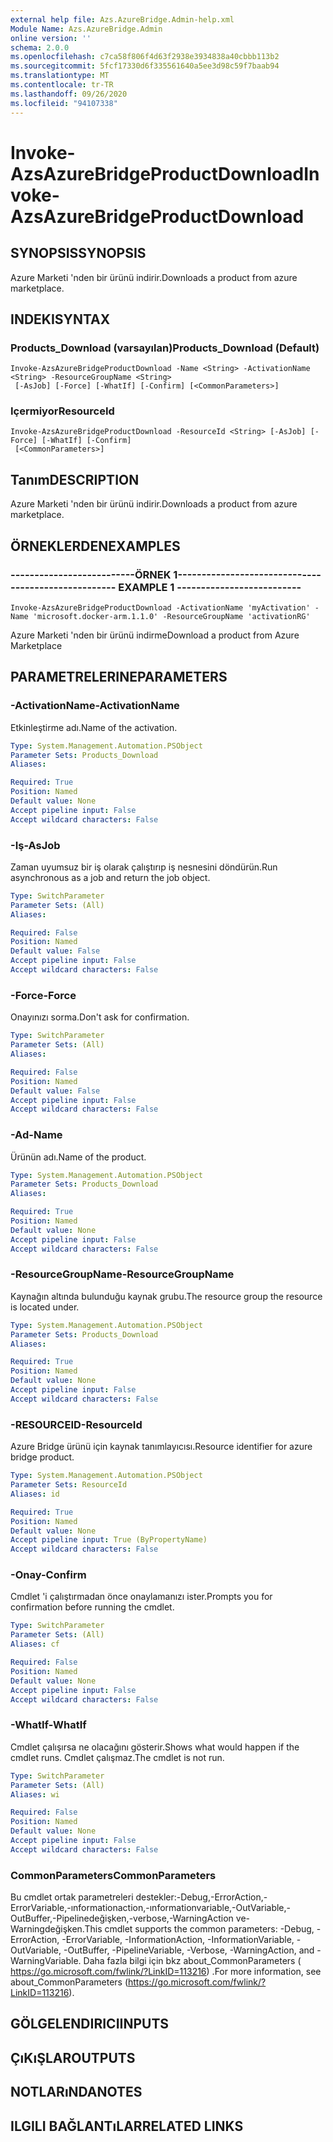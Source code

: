```yaml
---
external help file: Azs.AzureBridge.Admin-help.xml
Module Name: Azs.AzureBridge.Admin
online version: ''
schema: 2.0.0
ms.openlocfilehash: c7ca58f806f4d63f2938e3934838a40cbbb113b2
ms.sourcegitcommit: 5fcf17330d6f335561640a5ee3d98c59f7baab94
ms.translationtype: MT
ms.contentlocale: tr-TR
ms.lasthandoff: 09/26/2020
ms.locfileid: "94107338"
---
```

# <span data-ttu-id="73313-101">Invoke-AzsAzureBridgeProductDownload</span><span class="sxs-lookup"><span data-stu-id="73313-101">Invoke-AzsAzureBridgeProductDownload</span></span>

## <span data-ttu-id="73313-102">SYNOPSIS</span><span class="sxs-lookup"><span data-stu-id="73313-102">SYNOPSIS</span></span>
<span data-ttu-id="73313-103">Azure Marketi 'nden bir ürünü indirir.</span><span class="sxs-lookup"><span data-stu-id="73313-103">Downloads a product from azure marketplace.</span></span>

## <span data-ttu-id="73313-104">INDEKI</span><span class="sxs-lookup"><span data-stu-id="73313-104">SYNTAX</span></span>

### <span data-ttu-id="73313-105">Products_Download (varsayılan)</span><span class="sxs-lookup"><span data-stu-id="73313-105">Products_Download (Default)</span></span>
```
Invoke-AzsAzureBridgeProductDownload -Name <String> -ActivationName <String> -ResourceGroupName <String>
 [-AsJob] [-Force] [-WhatIf] [-Confirm] [<CommonParameters>]
```

### <span data-ttu-id="73313-106">Içermiyor</span><span class="sxs-lookup"><span data-stu-id="73313-106">ResourceId</span></span>
```
Invoke-AzsAzureBridgeProductDownload -ResourceId <String> [-AsJob] [-Force] [-WhatIf] [-Confirm]
 [<CommonParameters>]
```

## <span data-ttu-id="73313-107">Tanım</span><span class="sxs-lookup"><span data-stu-id="73313-107">DESCRIPTION</span></span>
<span data-ttu-id="73313-108">Azure Marketi 'nden bir ürünü indirir.</span><span class="sxs-lookup"><span data-stu-id="73313-108">Downloads a product from azure marketplace.</span></span>

## <span data-ttu-id="73313-109">ÖRNEKLERDEN</span><span class="sxs-lookup"><span data-stu-id="73313-109">EXAMPLES</span></span>

### <span data-ttu-id="73313-110">--------------------------ÖRNEK 1--------------------------</span><span class="sxs-lookup"><span data-stu-id="73313-110">-------------------------- EXAMPLE 1 --------------------------</span></span>
```
Invoke-AzsAzureBridgeProductDownload -ActivationName 'myActivation' -Name 'microsoft.docker-arm.1.1.0' -ResourceGroupName 'activationRG'
```

<span data-ttu-id="73313-111">Azure Marketi 'nden bir ürünü indirme</span><span class="sxs-lookup"><span data-stu-id="73313-111">Download a product from Azure Marketplace</span></span>

## <span data-ttu-id="73313-112">PARAMETRELERINE</span><span class="sxs-lookup"><span data-stu-id="73313-112">PARAMETERS</span></span>

### <span data-ttu-id="73313-113">-ActivationName</span><span class="sxs-lookup"><span data-stu-id="73313-113">-ActivationName</span></span>
<span data-ttu-id="73313-114">Etkinleştirme adı.</span><span class="sxs-lookup"><span data-stu-id="73313-114">Name of the activation.</span></span>

```yaml
Type: System.Management.Automation.PSObject
Parameter Sets: Products_Download
Aliases: 

Required: True
Position: Named
Default value: None
Accept pipeline input: False
Accept wildcard characters: False
```

### <span data-ttu-id="73313-115">-Iş</span><span class="sxs-lookup"><span data-stu-id="73313-115">-AsJob</span></span>
<span data-ttu-id="73313-116">Zaman uyumsuz bir iş olarak çalıştırıp iş nesnesini döndürün.</span><span class="sxs-lookup"><span data-stu-id="73313-116">Run asynchronous as a job and return the job object.</span></span>

```yaml
Type: SwitchParameter
Parameter Sets: (All)
Aliases: 

Required: False
Position: Named
Default value: False
Accept pipeline input: False
Accept wildcard characters: False
```

### <span data-ttu-id="73313-117">-Force</span><span class="sxs-lookup"><span data-stu-id="73313-117">-Force</span></span>
<span data-ttu-id="73313-118">Onayınızı sorma.</span><span class="sxs-lookup"><span data-stu-id="73313-118">Don't ask for confirmation.</span></span>

```yaml
Type: SwitchParameter
Parameter Sets: (All)
Aliases: 

Required: False
Position: Named
Default value: False
Accept pipeline input: False
Accept wildcard characters: False
```

### <span data-ttu-id="73313-119">-Ad</span><span class="sxs-lookup"><span data-stu-id="73313-119">-Name</span></span>
<span data-ttu-id="73313-120">Ürünün adı.</span><span class="sxs-lookup"><span data-stu-id="73313-120">Name of the product.</span></span>

```yaml
Type: System.Management.Automation.PSObject
Parameter Sets: Products_Download
Aliases: 

Required: True
Position: Named
Default value: None
Accept pipeline input: False
Accept wildcard characters: False
```

### <span data-ttu-id="73313-121">-ResourceGroupName</span><span class="sxs-lookup"><span data-stu-id="73313-121">-ResourceGroupName</span></span>
<span data-ttu-id="73313-122">Kaynağın altında bulunduğu kaynak grubu.</span><span class="sxs-lookup"><span data-stu-id="73313-122">The resource group the resource is located under.</span></span>

```yaml
Type: System.Management.Automation.PSObject
Parameter Sets: Products_Download
Aliases: 

Required: True
Position: Named
Default value: None
Accept pipeline input: False
Accept wildcard characters: False
```

### <span data-ttu-id="73313-123">-RESOURCEID</span><span class="sxs-lookup"><span data-stu-id="73313-123">-ResourceId</span></span>
<span data-ttu-id="73313-124">Azure Bridge ürünü için kaynak tanımlayıcısı.</span><span class="sxs-lookup"><span data-stu-id="73313-124">Resource identifier for azure bridge product.</span></span>

```yaml
Type: System.Management.Automation.PSObject
Parameter Sets: ResourceId
Aliases: id

Required: True
Position: Named
Default value: None
Accept pipeline input: True (ByPropertyName)
Accept wildcard characters: False
```

### <span data-ttu-id="73313-125">-Onay</span><span class="sxs-lookup"><span data-stu-id="73313-125">-Confirm</span></span>
<span data-ttu-id="73313-126">Cmdlet 'i çalıştırmadan önce onaylamanızı ister.</span><span class="sxs-lookup"><span data-stu-id="73313-126">Prompts you for confirmation before running the cmdlet.</span></span>

```yaml
Type: SwitchParameter
Parameter Sets: (All)
Aliases: cf

Required: False
Position: Named
Default value: None
Accept pipeline input: False
Accept wildcard characters: False
```

### <span data-ttu-id="73313-127">-WhatIf</span><span class="sxs-lookup"><span data-stu-id="73313-127">-WhatIf</span></span>
<span data-ttu-id="73313-128">Cmdlet çalışırsa ne olacağını gösterir.</span><span class="sxs-lookup"><span data-stu-id="73313-128">Shows what would happen if the cmdlet runs.</span></span>
<span data-ttu-id="73313-129">Cmdlet çalışmaz.</span><span class="sxs-lookup"><span data-stu-id="73313-129">The cmdlet is not run.</span></span>

```yaml
Type: SwitchParameter
Parameter Sets: (All)
Aliases: wi

Required: False
Position: Named
Default value: None
Accept pipeline input: False
Accept wildcard characters: False
```

### <span data-ttu-id="73313-130">CommonParameters</span><span class="sxs-lookup"><span data-stu-id="73313-130">CommonParameters</span></span>
<span data-ttu-id="73313-131">Bu cmdlet ortak parametreleri destekler:-Debug,-ErrorAction,-ErrorVariable,-ınformationaction,-ınformationvariable,-OutVariable,-OutBuffer,-Pipelinedeğişken,-verbose,-WarningAction ve-Warningdeğişken.</span><span class="sxs-lookup"><span data-stu-id="73313-131">This cmdlet supports the common parameters: -Debug, -ErrorAction, -ErrorVariable, -InformationAction, -InformationVariable, -OutVariable, -OutBuffer, -PipelineVariable, -Verbose, -WarningAction, and -WarningVariable.</span></span> <span data-ttu-id="73313-132">Daha fazla bilgi için bkz about_CommonParameters ( https://go.microsoft.com/fwlink/?LinkID=113216) .</span><span class="sxs-lookup"><span data-stu-id="73313-132">For more information, see about_CommonParameters (https://go.microsoft.com/fwlink/?LinkID=113216).</span></span>

## <span data-ttu-id="73313-133">GÖLGELENDIRICI</span><span class="sxs-lookup"><span data-stu-id="73313-133">INPUTS</span></span>

## <span data-ttu-id="73313-134">ÇıKıŞLAR</span><span class="sxs-lookup"><span data-stu-id="73313-134">OUTPUTS</span></span>

## <span data-ttu-id="73313-135">NOTLARıNDA</span><span class="sxs-lookup"><span data-stu-id="73313-135">NOTES</span></span>

## <span data-ttu-id="73313-136">ILGILI BAĞLANTıLAR</span><span class="sxs-lookup"><span data-stu-id="73313-136">RELATED LINKS</span></span>

